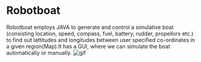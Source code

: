 # Robotboat
 Robotboat employs JAVA to generate and control a simulative boat (consisting location, speed, compass, fuel, battery, rudder, propellors etc.) to find out lattitudes and longitudes between user specified co-ordinates in a given region(Map).It has a GUI, where we can simulate the boat automatically or manually.
![gif](https://raw.githubusercontent.com/manideep1116/Robotboat-/master/Roboat/img/output2.gif)
